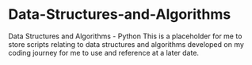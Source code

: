 # Data-Structures-and-Algorithms
Data Structures and Algorithms - Python 
This is a placeholder for me to store scripts relating to data structures and algorithms developed on my coding journey for me to use and reference at a later date.
